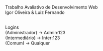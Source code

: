 Trabalho Avaliativo de Desenvolvimento Web<br>
Igor Oliveira & Luiz Fernando<br><br>

Logins
<br>
(Administrador) → Admin:123
<br>
(Intermediário) → Inter:123
<br>
(Comum) → Qualquer

